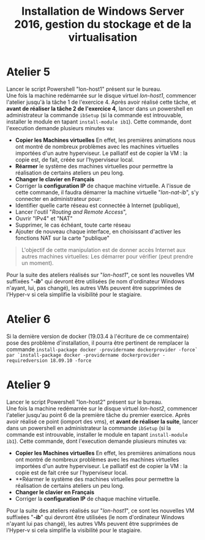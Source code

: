 ﻿---
title: Installation de Windows Server 2016, gestion du stockage et de la virtualisation
---
# Atelier 5
Lancer le script Powershell "lon-host1" présent sur le bureau.  
Une fois la machine redémarrée sur le disque virtuel *lon-host1*, commencer l'atelier jusqu'à la tâche 1 de l'exercice 4. Après avoir réalisé cette tâche, et **avant de réaliser la tâche 2 de l'exercice 4**, lancer dans un powershell en administrateur la commande ```ibSetup``` (si la commande est introuvable, installer le module en tapant ```install-module ib1```). Cette commande, dont l'execution demande plusieurs minutes va:
- **Copier les Machines virtuelles** En effet, les premières animations nous ont montré de nombreux problèmes avec les machines virtuelles importées d'un autre hyperviseur. Le palliatif est de copier la VM : la copie est, de fait, créée sur l'hyperviseur local.
- **Réarmer** le système des machines virtuelles pour permettre la réalisation de certains ateliers un peu long.
- **Changer le clavier en Français**
- Corriger la **configuration IP** de chaque machine virtuelle.
A l'issue de cette commande, il faudra démarrer la machine virtuelle "*lon-nat-ib*", s'y connecter en administrateur pour:
- Identifier quelle carte réseau est connectée à Internet (publique),
- Lancer l'outil "*Routing and Remote Access*",
- Ouvrir "IPv4" et "NAT"
- Supprimer, le cas échéant, toute carte réseau
- Ajouter de nouveau chaque interface, en choisissant d'activer les fonctions NAT sur la carte "publique"  

>L'objectif de cette manipulation est de donner accès Internet aux autres machines virtuelles: Les démarrer pour vérifier (peut prendre un moment).  

Pour la suite des ateliers réalisés sur "*lon-host1*", ce sont les nouvelles VM suffixées "***-ib***" qui devront être utilisées (le nom d'ordinateur Windows n'ayant, lui, pas changé), les autres VMs peuvent être supprimées de l'Hyper-v si cela simplifie la visibilité pour le stagiaire.
# Atelier 6
Si la dernière version de docker (19.03.4 à l'écriture de ce commentaire) pose des problème d'installation, il pourra être pertinent de remplacer la commande ```install-package docker -providername dockerprovider -force` par `install-package docker -providername dockerprovider -requiredversion 18.09.10 -force```  

# Atelier 9
Lancer le script Powershell "lon-host2" présent sur le bureau.  
Une fois la machine redémarrée sur le disque virtuel *lon-host2*, commencer l'atelier jusqu'au point 6 de la première tâche du premier exercice. Après avoir réalisé ce point (iomport des vms), et **avant de réaliser la suite**, lancer dans un powershell en administrateur la commande ```ibSetup``` (si la commande est introuvable, installer le module en tapant ```install-module ib1```). Cette commande, dont l'execution demande plusieurs minutes va:
- **Copier les Machines virtuelles** En effet, les premières animations nous ont montré de nombreux problèmes avec les machines virtuelles importées d'un autre hyperviseur. Le palliatif est de copier la VM : la copie est de fait crée sur l'hyperviseur local.
- **Réarmer le système des machines virtuelles pour permettre la réalisation de certains ateliers un peu long.
- **Changer le clavier en Français**
- Corriger la **configuration IP** de chaque machine virtuelle.  

Pour la suite des ateliers réalisés sur "*lon-host1*", ce sont les nouvelles VM suffixées "***-ib***" qui devront être utilisées (le nom d'ordinateur Windows n'ayant lui pas changé), les autres VMs peuvent être supprimées de l'Hyper-v si cela simplifie la visibilité pour le stagiaire.